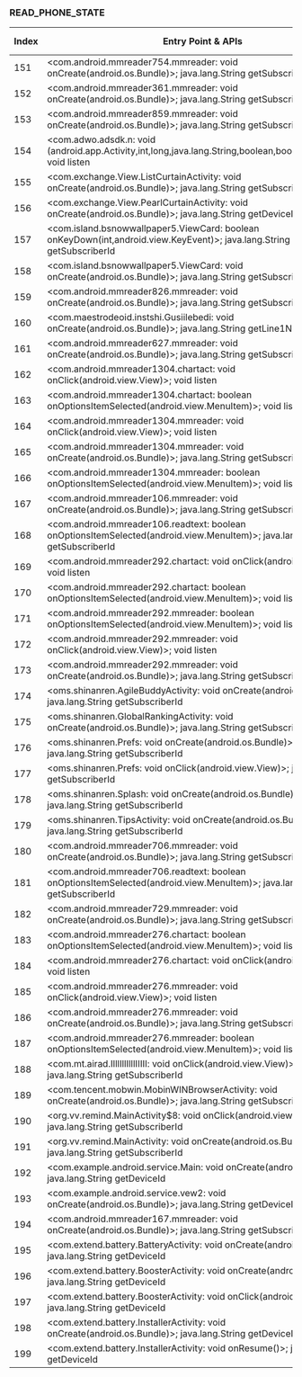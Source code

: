 ### READ_PHONE_STATE
| Index | Entry Point & APIs | Screen shot | Resource id | Label |
| ------------- | ------------- | ------------- |-------------|-------------|
| 151 | <com.android.mmreader754.mmreader: void onCreate(android.os.Bundle)>; java.lang.String getSubscriberId | ![](D:\COSMOS\output\py\Drebin\VirusShare_Android_20130506\VirusShare_058df483e86eafc8ea4469e9a7c2d9c9\com.android.mmreader754.mmreader.png) |  | |
| 152 | <com.android.mmreader361.mmreader: void onCreate(android.os.Bundle)>; java.lang.String getSubscriberId | ![](D:\COSMOS\output\py\Drebin\VirusShare_Android_20130506\VirusShare_059ecabfd38e46220706197a1a325082\com.android.mmreader361.mmreader.png) |  | |
| 153 | <com.android.mmreader859.mmreader: void onCreate(android.os.Bundle)>; java.lang.String getSubscriberId | ![](D:\COSMOS\output\py\Drebin\VirusShare_Android_20130506\VirusShare_05c973c669e45f0816663514bdade822\com.android.mmreader859.mmreader.png) |  | |
| 154 | <com.adwo.adsdk.n: void <init>(android.app.Activity,int,long,java.lang.String,boolean,boolean,boolean)>; void listen | ![](D:\COSMOS\output\py\Drebin\VirusShare_Android_20130506\VirusShare_f613b6ffbae1f6b2a4ea8deb7e697389\com.adwo.adsdk.AdwoSplashAdActivity.png) |  | |
| 155 | <com.exchange.View.ListCurtainActivity: void onCreate(android.os.Bundle)>; java.lang.String getSubscriberId | ![](D:\COSMOS\output\py\Drebin\VirusShare_Android_20130506\VirusShare_f11942551c4eaf67c6a73aabaa5dbf5f\com.exchange.View.ListCurtainActivity.png) |  | |
| 156 | <com.exchange.View.PearlCurtainActivity: void onCreate(android.os.Bundle)>; java.lang.String getDeviceId | ![](D:\COSMOS\output\py\Drebin\VirusShare_Android_20130506\VirusShare_f11942551c4eaf67c6a73aabaa5dbf5f\com.exchange.View.PearlCurtainActivity.png) |  | |
| 157 | <com.island.bsnowwallpaper5.ViewCard: boolean onKeyDown(int,android.view.KeyEvent)>; java.lang.String getSubscriberId | ![](D:\COSMOS\output\py\Drebin\VirusShare_Android_20130506\VirusShare_05f6e7fa63f6aa54bc3b9645db63008a\com.island.bsnowwallpaper5.ViewCard.png) |  | |
| 158 | <com.island.bsnowwallpaper5.ViewCard: void onCreate(android.os.Bundle)>; java.lang.String getSubscriberId | ![](D:\COSMOS\output\py\Drebin\VirusShare_Android_20130506\VirusShare_05f6e7fa63f6aa54bc3b9645db63008a\com.island.bsnowwallpaper5.ViewCard.png) |  | |
| 159 | <com.android.mmreader826.mmreader: void onCreate(android.os.Bundle)>; java.lang.String getSubscriberId | ![](D:\COSMOS\output\py\Drebin\VirusShare_Android_20130506\VirusShare_f756a072d551e212d643884b3f32b5d0\com.android.mmreader826.mmreader.png) |  | |
| 160 | <com.maestrodeoid.instshi.Gusiilebedi: void onCreate(android.os.Bundle)>; java.lang.String getLine1Number | ![](D:\COSMOS\output\py\Drebin\VirusShare_Android_20130506\VirusShare_68968e089cd412ff591725502badd4d1\com.maestrodeoid.instshi.Gusiilebedi.png) |  | |
| 161 | <com.android.mmreader627.mmreader: void onCreate(android.os.Bundle)>; java.lang.String getSubscriberId | ![](D:\COSMOS\output\py\Drebin\VirusShare_Android_20130506\VirusShare_06863bb175ca9efa9138051c9919d1af\com.android.mmreader627.mmreader.png) |  | |
| 162 | <com.android.mmreader1304.chartact: void onClick(android.view.View)>; void listen | ![](D:\COSMOS\output\py\Drebin\VirusShare_Android_20130506\VirusShare_06daec3bcf5721f7b6c3cd988ce94584\com.android.mmreader1304.chartact.png) |  | |
| 163 | <com.android.mmreader1304.chartact: boolean onOptionsItemSelected(android.view.MenuItem)>; void listen | ![](D:\COSMOS\output\py\Drebin\VirusShare_Android_20130506\VirusShare_06daec3bcf5721f7b6c3cd988ce94584\com.android.mmreader1304.chartact.png) |  | |
| 164 | <com.android.mmreader1304.mmreader: void onClick(android.view.View)>; void listen | ![](D:\COSMOS\output\py\Drebin\VirusShare_Android_20130506\VirusShare_06daec3bcf5721f7b6c3cd988ce94584\com.android.mmreader1304.mmreader.png) |  | |
| 165 | <com.android.mmreader1304.mmreader: void onCreate(android.os.Bundle)>; java.lang.String getSubscriberId | ![](D:\COSMOS\output\py\Drebin\VirusShare_Android_20130506\VirusShare_06daec3bcf5721f7b6c3cd988ce94584\com.android.mmreader1304.mmreader.png) |  | |
| 166 | <com.android.mmreader1304.mmreader: boolean onOptionsItemSelected(android.view.MenuItem)>; void listen | ![](D:\COSMOS\output\py\Drebin\VirusShare_Android_20130506\VirusShare_06daec3bcf5721f7b6c3cd988ce94584\com.android.mmreader1304.mmreader.png) |  | |
| 167 | <com.android.mmreader106.mmreader: void onCreate(android.os.Bundle)>; java.lang.String getSubscriberId | ![](D:\COSMOS\output\py\Drebin\VirusShare_Android_20130506\VirusShare_06e7b622fc8ad0cec32556d7e9d4ea64\com.android.mmreader106.mmreader.png) |  | |
| 168 | <com.android.mmreader106.readtext: boolean onOptionsItemSelected(android.view.MenuItem)>; java.lang.String getSubscriberId | ![](D:\COSMOS\output\py\Drebin\VirusShare_Android_20130506\VirusShare_06e7b622fc8ad0cec32556d7e9d4ea64\com.android.mmreader106.readtext.png) |  | |
| 169 | <com.android.mmreader292.chartact: void onClick(android.view.View)>; void listen | ![](D:\COSMOS\output\py\Drebin\VirusShare_Android_20130506\VirusShare_06f69257cc80bf6e3268fb3ee20619e5\com.android.mmreader292.chartact.png) |  | |
| 170 | <com.android.mmreader292.chartact: boolean onOptionsItemSelected(android.view.MenuItem)>; void listen | ![](D:\COSMOS\output\py\Drebin\VirusShare_Android_20130506\VirusShare_06f69257cc80bf6e3268fb3ee20619e5\com.android.mmreader292.chartact.png) |  | |
| 171 | <com.android.mmreader292.mmreader: boolean onOptionsItemSelected(android.view.MenuItem)>; void listen | ![](D:\COSMOS\output\py\Drebin\VirusShare_Android_20130506\VirusShare_06f69257cc80bf6e3268fb3ee20619e5\com.android.mmreader292.mmreader.png) |  | |
| 172 | <com.android.mmreader292.mmreader: void onClick(android.view.View)>; void listen | ![](D:\COSMOS\output\py\Drebin\VirusShare_Android_20130506\VirusShare_06f69257cc80bf6e3268fb3ee20619e5\com.android.mmreader292.mmreader.png) |  | |
| 173 | <com.android.mmreader292.mmreader: void onCreate(android.os.Bundle)>; java.lang.String getSubscriberId | ![](D:\COSMOS\output\py\Drebin\VirusShare_Android_20130506\VirusShare_13ad372c1e1b9bf6dbc97d5804a2c43b\com.android.mmreader292.mmreader.png) |  | |
| 174 | <oms.shinanren.AgileBuddyActivity: void onCreate(android.os.Bundle)>; java.lang.String getSubscriberId | ![](D:\COSMOS\output\py\Drebin\VirusShare_Android_20130506\VirusShare_073b0de596e0a56a719760a558ae3d8d\oms.shinanren.AgileBuddyActivity.png) |  | |
| 175 | <oms.shinanren.GlobalRankingActivity: void onCreate(android.os.Bundle)>; java.lang.String getSubscriberId | ![](D:\COSMOS\output\py\Drebin\VirusShare_Android_20130506\VirusShare_073b0de596e0a56a719760a558ae3d8d\oms.shinanren.GlobalRankingActivity.png) |  | |
| 176 | <oms.shinanren.Prefs: void onCreate(android.os.Bundle)>; java.lang.String getSubscriberId | ![](D:\COSMOS\output\py\Drebin\VirusShare_Android_20130506\VirusShare_073b0de596e0a56a719760a558ae3d8d\oms.shinanren.Prefs.png) |  | |
| 177 | <oms.shinanren.Prefs: void onClick(android.view.View)>; java.lang.String getSubscriberId | ![](D:\COSMOS\output\py\Drebin\VirusShare_Android_20130506\VirusShare_073b0de596e0a56a719760a558ae3d8d\oms.shinanren.Prefs.png) |  | |
| 178 | <oms.shinanren.Splash: void onCreate(android.os.Bundle)>; java.lang.String getSubscriberId | ![](D:\COSMOS\output\py\Drebin\VirusShare_Android_20130506\VirusShare_073b0de596e0a56a719760a558ae3d8d\oms.shinanren.Splash.png) |  | |
| 179 | <oms.shinanren.TipsActivity: void onCreate(android.os.Bundle)>; java.lang.String getSubscriberId | ![](D:\COSMOS\output\py\Drebin\VirusShare_Android_20130506\VirusShare_073b0de596e0a56a719760a558ae3d8d\oms.shinanren.TipsActivity.png) |  | |
| 180 | <com.android.mmreader706.mmreader: void onCreate(android.os.Bundle)>; java.lang.String getSubscriberId | ![](D:\COSMOS\output\py\Drebin\VirusShare_Android_20130506\VirusShare_0743065e802c7fce5f2fd5a9bd8631ce\com.android.mmreader706.mmreader.png) |  | |
| 181 | <com.android.mmreader706.readtext: boolean onOptionsItemSelected(android.view.MenuItem)>; java.lang.String getSubscriberId | ![](D:\COSMOS\output\py\Drebin\VirusShare_Android_20130506\VirusShare_0743065e802c7fce5f2fd5a9bd8631ce\com.android.mmreader706.readtext.png) |  | |
| 182 | <com.android.mmreader729.mmreader: void onCreate(android.os.Bundle)>; java.lang.String getSubscriberId | ![](D:\COSMOS\output\py\Drebin\VirusShare_Android_20130506\VirusShare_075346b471ac3f343d2ee5a8fbf15dfd\com.android.mmreader729.mmreader.png) |  | |
| 183 | <com.android.mmreader276.chartact: boolean onOptionsItemSelected(android.view.MenuItem)>; void listen | ![](D:\COSMOS\output\py\Drebin\VirusShare_Android_20130506\VirusShare_7a2fce61ec97c343030fb5606c8e32fb\com.android.mmreader276.chartact.png) |  | |
| 184 | <com.android.mmreader276.chartact: void onClick(android.view.View)>; void listen | ![](D:\COSMOS\output\py\Drebin\VirusShare_Android_20130506\VirusShare_7a2fce61ec97c343030fb5606c8e32fb\com.android.mmreader276.chartact.png) |  | |
| 185 | <com.android.mmreader276.mmreader: void onClick(android.view.View)>; void listen | ![](D:\COSMOS\output\py\Drebin\VirusShare_Android_20130506\VirusShare_7a2fce61ec97c343030fb5606c8e32fb\com.android.mmreader276.mmreader.png) |  | |
| 186 | <com.android.mmreader276.mmreader: void onCreate(android.os.Bundle)>; java.lang.String getSubscriberId | ![](D:\COSMOS\output\py\Drebin\VirusShare_Android_20130506\VirusShare_db727ce039399e73a3cb07698a09dd48\com.android.mmreader276.mmreader.png) |  | |
| 187 | <com.android.mmreader276.mmreader: boolean onOptionsItemSelected(android.view.MenuItem)>; void listen | ![](D:\COSMOS\output\py\Drebin\VirusShare_Android_20130506\VirusShare_7a2fce61ec97c343030fb5606c8e32fb\com.android.mmreader276.mmreader.png) |  | |
| 188 | <com.mt.airad.IlllIllIlllIIIII: void onClick(android.view.View)>; java.lang.String getSubscriberId | ![](D:\COSMOS\output\py\Drebin\VirusShare_Android_20130506\VirusShare_fdc770a89014a894efa22bb569c4e822\com.mt.airad.MultiAD.png) |  | |
| 189 | <com.tencent.mobwin.MobinWINBrowserActivity: void onCreate(android.os.Bundle)>; java.lang.String getSubscriberId | ![](D:\COSMOS\output\py\Drebin\VirusShare_Android_20130506\VirusShare_fea5ccd301de37385ca07b106b6627e7\com.tencent.mobwin.MobinWINBrowserActivity.png) |  | |
| 190 | <org.vv.remind.MainActivity$8: void onClick(android.view.View)>; java.lang.String getSubscriberId | ![](D:\COSMOS\output\py\Drebin\VirusShare_Android_20130506\VirusShare_079735f5a770a329f58a3b2104a21889\org.vv.remind.MainActivity.png) |  | |
| 191 | <org.vv.remind.MainActivity: void onCreate(android.os.Bundle)>; java.lang.String getSubscriberId | ![](D:\COSMOS\output\py\Drebin\VirusShare_Android_20130506\VirusShare_079735f5a770a329f58a3b2104a21889\org.vv.remind.MainActivity.png) |  | |
| 192 | <com.example.android.service.Main: void onCreate(android.os.Bundle)>; java.lang.String getDeviceId | ![](D:\COSMOS\output\py\Drebin\VirusShare_Android_20130506\VirusShare_c4d631d2ded1f20bcd752d573be707da\com.example.android.service.Main.png) |  | |
| 193 | <com.example.android.service.vew2: void onCreate(android.os.Bundle)>; java.lang.String getDeviceId | ![](D:\COSMOS\output\py\Drebin\VirusShare_Android_20130506\VirusShare_c4d631d2ded1f20bcd752d573be707da\com.example.android.service.vew2.png) |  | |
| 194 | <com.android.mmreader167.mmreader: void onCreate(android.os.Bundle)>; java.lang.String getSubscriberId | ![](D:\COSMOS\output\py\Drebin\VirusShare_Android_20130506\VirusShare_07b63750730158c2ae1a0650474100e4\com.android.mmreader167.mmreader.png) |  | |
| 195 | <com.extend.battery.BatteryActivity: void onCreate(android.os.Bundle)>; java.lang.String getDeviceId | ![](D:\COSMOS\output\py\Drebin\VirusShare_Android_20130506\VirusShare_e0153d4080cf5c5b8f3b1be04b5178c3\com.extend.battery.BatteryActivity.png) |  | |
| 196 | <com.extend.battery.BoosterActivity: void onCreate(android.os.Bundle)>; java.lang.String getDeviceId | ![](D:\COSMOS\output\py\Drebin\VirusShare_Android_20130506\VirusShare_e0153d4080cf5c5b8f3b1be04b5178c3\com.extend.battery.BoosterActivity.png) |  | |
| 197 | <com.extend.battery.BoosterActivity: void onClick(android.view.View)>; java.lang.String getDeviceId | ![](D:\COSMOS\output\py\Drebin\VirusShare_Android_20130506\VirusShare_e11b2efaf05034a2b3f3e62e5bbb630c\com.extend.battery.BoosterActivity.png) |  | |
| 198 | <com.extend.battery.InstallerActivity: void onCreate(android.os.Bundle)>; java.lang.String getDeviceId | ![](D:\COSMOS\output\py\Drebin\VirusShare_Android_20130506\VirusShare_e0153d4080cf5c5b8f3b1be04b5178c3\com.extend.battery.InstallerActivity.png) |  | |
| 199 | <com.extend.battery.InstallerActivity: void onResume()>; java.lang.String getDeviceId | ![](D:\COSMOS\output\py\Drebin\VirusShare_Android_20130506\VirusShare_e11b2efaf05034a2b3f3e62e5bbb630c\com.extend.battery.InstallerActivity.png) |  | |
